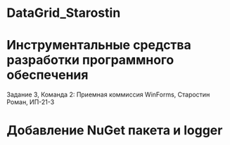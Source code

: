 # DataGrid_Starostin
# Инструментальные средства разработки программного обеспечения
Задание 3, Команда 2: Приемная коммиссия WinForms, Старостин Роман, ИП-21-3
# Добавление NuGet пакета и logger
